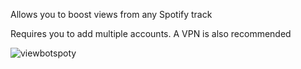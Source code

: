 Allows you to boost views from any Spotify track

Requires you to add multiple accounts. A VPN is also recommended

![viewbotspoty](https://user-images.githubusercontent.com/92279236/137229160-778e8e83-c655-4167-8b11-c01c2fdeb5e5.png)
